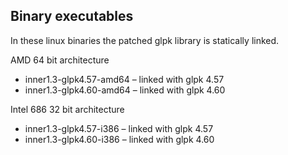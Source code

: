 ## Binary executables

In these linux binaries the patched glpk library is statically linked.

AMD 64 bit architecture

* inner1.3-glpk4.57-amd64 &ndash; linked with glpk 4.57
* inner1.3-glpk4.60-amd64 &ndash; linked with glpk 4.60

Intel 686 32 bit architecture

* inner1.3-glpk4.57-i386 &ndash; linked with glpk 4.57
* inner1.3-glpk4.60-i386 &ndash; linked with glpk 4.60


